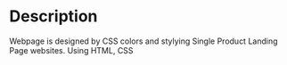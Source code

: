# Description
Webpage is designed by CSS colors and stylying 
Single Product Landing Page websites. Using HTML, CSS
